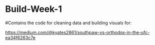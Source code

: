 # Build-Week-1

#Contains the code for cleaning data and building visuals for:

https://medium.com/@kyates2861/southpaw-vs-orthodox-in-the-ufc-ea34f6263c7e
